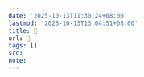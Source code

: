 ```yaml
---
date: '2025-10-13T11:30:24+08:00'
lastmod: '2025-10-13T13:04:51+08:00'
title: 󰥫
url: 󰥫
tags: []
src:
note:
---
```

